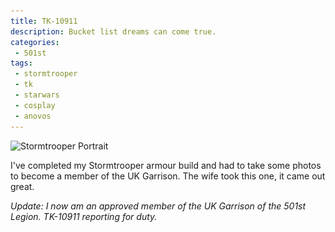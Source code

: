 ```yaml
---
title: TK-10911
description: Bucket list dreams can come true. 
categories:
 - 501st
tags:
 - stormtrooper
 - tk
 - starwars
 - cosplay
 - anovos
---
```


<img class="padded center"
		alt="Stormtrooper Portrait"
		src="/images/2016-04-26-tk/CJP20160428-16740.jpg"
	  srcset="/images/2016-04-26-tk/CJP20160428-16740.jpg 1x, /images/2016-04-26-tk/CJP20160428-16740-x2.jpg 2x" />

I've completed my Stormtrooper armour build and had to take some photos to become a member of the UK Garrison.  The wife took this one, it came out great.

_Update: I now am an approved member of the UK Garrison of the 501st Legion. TK-10911 reporting for duty._
